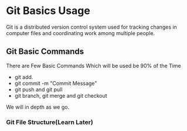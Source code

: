 # Git Basics Usage

Git is a distributed version control system used for tracking changes in computer files and coordinating work among multiple people.

## Git Basic Commands

There are Few Basic Commands Which will be used be 90% of the Time
* git add.
* git commit -m "Commit Message"
* git push and git pull
* git branch, git merge and git checkout

We will in depth as we go.

### Git File Structure(Learn Later)
